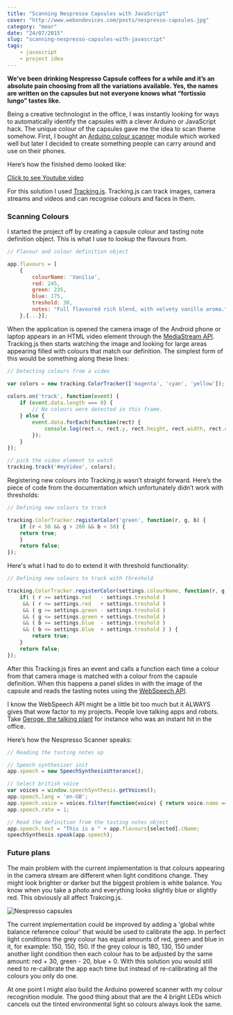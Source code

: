 ```yaml
---
title: "Scanning Nespresso Capsules with JavaScript"
cover: "http://www.webondevices.com/posts/nespresso-capsules.jpg"
category: "moar"
date: "24/07/2015"
slug: "scanning-nespresso-capsules-with-javascript"
tags:
    - javascript
    - project idea
---
```


**We’ve been drinking Nespresso Capsule coffees for a while and it’s an absolute pain choosing from all the variations available. Yes, the names are written on the capsules but not everyone knows what “fortissio lungo” tastes like.**

Being a creative technologist in the office, I was instantly looking for ways to automatically identify the capsules with a clever Arduino or JavaScript hack. The unique colour of the capsules gave me the idea to scan theme somehow. First, I bought an [Arduino colour scanner](http://image4.buyincoins.com/bicv2/product/s0/1401270782_8105.jpg) module which worked well but later I decided to create something people can carry around and use on their phones.

Here’s how the finished demo looked like:

<a class="youtube-video" href="https://www.youtube.com/embed/b1e7GIfczwo" target="_blank">Click to see Youtube video</a>

For this solution I used [Tracking.js](http://trackingjs.com/). Tracking.js can track images, camera streams and videos and can recognise colours and faces in them.

### Scanning Colours
I started the project off by creating a capsule colour and tasting note definition object. This is what I use to lookup the flavours from.

``` javascript
// Flavour and colour definition object

app.flavours = [
    {
        colourName: 'Vanilio',
        red: 245,
        green: 235,
        blue: 175,
        treshold: 30,
        notes: "Full flavoured rich blend, with velvety vanilla aroma."
    },{...}];
```

When the application is opened the camera image of the Android phone or laptop appears in an HTML video element through the [MediaStream API](https://developer.mozilla.org/en-US/docs/Web/API/MediaStream). Tracking.js then starts watching the image and looking for large areas appearing filled with colours that match our definition. The simplest form of this would be something along these lines:

``` javascript
// Detecting colours from a video

var colors = new tracking.ColorTracker(['magenta', 'cyan', 'yellow']);
    
colors.on('track', function(event) {
    if (event.data.length === 0) {
        // No colours were detected in this frame.
    } else {
        event.data.forEach(function(rect) {
            console.log(rect.x, rect.y, rect.height, rect.width, rect.color);
        });
    }
});

// pick the video element to watch
tracking.track('#myVideo', colors);
```

Registering new colours into Tracking.js wasn’t straight forward. Here’s the piece of code from the documentation which unfortunately didn’t work with thresholds:

``` javascript
// Defining new colours to track

tracking.ColorTracker.registerColor('green', function(r, g, b) {
    if (r < 50 && g > 200 && b < 50) {
    return true;
    }
    return false;
});
```

Here's what I had to do to extend it with threshold functionality:

``` javascript
// Defining new colours to track with threshold

tracking.ColorTracker.registerColor(settings.colourName, function(r, g, b){
    if( ( r >= settings.red   - settings.treshold )
     && ( r <= settings.red   + settings.treshold )
     && ( g >= settings.green - settings.treshold )
     && ( g <= settings.green + settings.treshold )
     && ( b >= settings.blue  - settings.treshold )
     && ( b <= settings.blue  + settings.treshold ) ) {
        return true;
    }
    return false;
});
```

After this Tracking.js fires an event and calls a function each time a colour from that camera image is matched with a colour from the capsule definition. When this happens a panel slides in with the image of the capsule and reads the tasting notes using the [WebSpeech API](http://updates.html5rocks.com/2014/01/Web-apps-that-talk---Introduction-to-the-Speech-Synthesis-API).

I know the WebSpeech API might be a little bit too much but it ALWAYS gives that wow factor to my projects. People love talking apps and robots. Take [Geroge, the talking plant](http://www.webondevices.com/george-the-talking-javascript-plant/) for instance who was an instant hit in the office.

Here’s how the Nespresso Scanner speaks:

``` javascript
// Reading the tasting notes up

// Speech synthesizer init
app.speech = new SpeechSynthesisUtterance();

// Select british voice
var voices = window.speechSynthesis.getVoices();
app.speech.lang = 'en-GB';
app.speech.voice = voices.filter(function(voice) { return voice.name == 'English United Kingdom'; })[0];
app.speech.rate = 1;

// Read the definition from the tasting notes object
app.speech.text = "This is a " + app.flavours[selected].cName;
speechSynthesis.speak(app.speech);
```

### Future plans
The main problem with the current implementation is that colours appearing in the camera stream are different when light conditions change. They might look brighter or darker but the biggest problem is white balance. You know when you take a photo and everything looks slightly blue or slightly red. This obviously all affect Trakcing.js.

![Nespresso capsules](http://www.webondevices.com/posts/nespresso-capsules.jpg)

The current implementation could be improved by adding a 'global white balance reference colour' that would be used to calibrate the app. In perfect light conditions the grey colour has equal amounts of red, green and blue in it, for example: 150, 150, 150. If the grey colour is 180, 130, 150 under another light condition then each colour has to be adjusted by the same amount: red + 30, green - 20, blue + 0. With this solution you would still need to re-calibrate the app each time but instead of re-calibrating all the colours you only do one.

At one point I might also build the Arduino powered scanner with my colour recognition module. The good thing about that are the 4 bright LEDs which cancels out the tinted environmental light so colours always look the same.